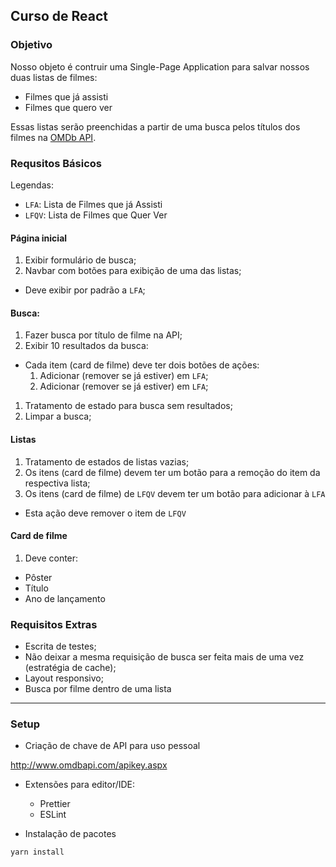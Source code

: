 ## Curso de React

### Objetivo

Nosso objeto é contruir uma Single-Page Application para salvar nossos duas listas de filmes:

- Filmes que já assisti
- Filmes que quero ver

Essas listas serão preenchidas a partir de uma busca pelos títulos dos filmes na [OMDb API](http://www.omdbapi.com/).

### Requsitos Básicos

Legendas:

- `LFA`: Lista de Filmes que já Assisti
- `LFQV`: Lista de Filmes que Quer Ver

#### Página inicial
1. Exibir formulário de busca;
1. Navbar com botões para exibição de uma das listas;
  - Deve exibir por padrão a `LFA`;

#### Busca:
1. Fazer busca por título de filme na API;
1. Exibir 10 resultados da busca:
  - Cada item (card de filme) deve ter dois botões de ações:
    1. Adicionar (remover se já estiver) em `LFA`;
    1. Adicionar (remover se já estiver) em `LFA`;
1. Tratamento de estado para busca sem resultados;
1. Limpar a busca;

#### Listas
1. Tratamento de estados de listas vazias;
1. Os itens (card de filme) devem ter um botão para a remoção do item da respectiva lista;
1. Os itens (card de filme) de `LFQV` devem ter um botão para adicionar à `LFA`
  - Esta ação deve remover o item de `LFQV`

#### Card de filme
1. Deve conter:
  - Pôster
  - Título
  - Ano de lançamento

  
### Requisitos Extras

- Escrita de testes;
- Não deixar a mesma requisição de busca ser feita mais de uma vez (estratégia de cache);
- Layout responsivo;
- Busca por filme dentro de uma lista

---

### Setup

- Criação de chave de API para uso pessoal

http://www.omdbapi.com/apikey.aspx

- Extensões para editor/IDE:
  - Prettier
  - ESLint
  
- Instalação de pacotes

```
yarn install
```
